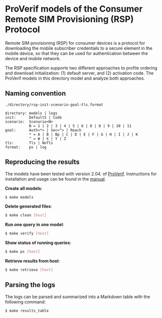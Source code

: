 # ProVerif models of the Consumer Remote SIM Provisioning (RSP) Protocol
Remote SIM provisioning (RSP) for consumer devices is a protocol for downloading the mobile subscriber credentials to a secure element in the mobile device, so that they can be used for authentication between the device and mobile network.

The RSP specification supports two different approaches to profile ordering and download initialization: (1) default server, and (2) activation code. The ProVerif models in this directory model and analyze both approaches.

## Naming convention
```
./directory/rsp-init-scenario-goal-tls.format

directory: models | logs
init:      DefaultS | Code
scenario:  Scenario<N>
           N = 1 | 2 | 3 | 4 | 5 | 6 | 6 | 8 | 9 | 10 | 11
goal:      Auth<*> | Sec<^> | Reach
           * = A | B | Bp | C | D | E | F | G | H | I | J | K
           ^ = W | X | Y | Z
tls:       Tls | NoTls
format:    pv | log
```

## Reproducing the results
The models have been tested with version 2.04. of [ProVerif](https://bblanche.gitlabpages.inria.fr/proverif/). Instructions for installation and usage can be found in the [manual](https://bblanche.gitlabpages.inria.fr/proverif/manual.pdf).

__Create all models__:
```bash
$ make models
```
__Delete generated files__:
```bash
$ make clean [host]
```
__Run one query in one model__:
```bash
$ make verify [host]
```
__Show status of running queries__:
```bash
$ make ps [host]
```
__Retrieve results from host__:
```bash
$ make retrieve [host]
```
## Parsing the logs
The logs can be parsed and summarized into a Markdown table with the following command:

```bash
$ make results_table
```
